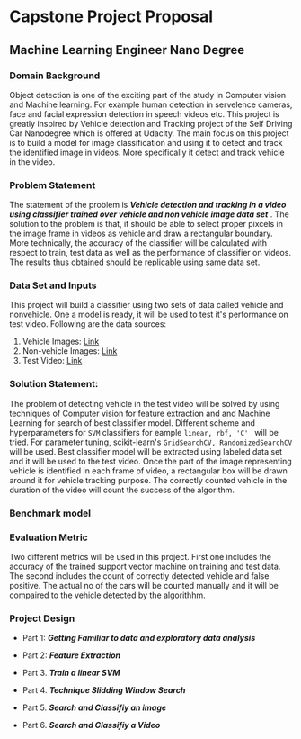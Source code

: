 
# Capstone Project Proposal
## Machine Learning Engineer Nano Degree


### Domain Background

Object detection is one of the exciting part of the study in Computer vision and Machine learning. For example human detection in servelence cameras, face and facial expression detection in speech videos etc. This project is greatly inspired by Vehicle detection and Tracking project of the Self Driving Car Nanodegree which is offered at Udacity. The main focus on this project is to build a model for image classification and using it to detect and track the identified image in videos. More specifically it detect and track vehicle in the video.


### Problem Statement

The statement of the problem is ***Vehicle detection and tracking in a video using classifier trained over vehicle and non vehicle image data set*** . The solution to the problem is that, it should be able to select proper pixcels in the image frame in videos as vehicle and draw a rectangular boundary. More technically, the accuracy of the classifier will be calculated with respect to train, test data as well as the performance of classifier on videos. The results thus obtained should be replicable using same data set.

### Data Set and Inputs
 This project will build a classifier using two sets of data called vehicle and nonvehicle. One a model is ready, it will be used to test it's performance on test video. Following are the data sources:
 
 1. Vehicle Images: [Link](https://s3.amazonaws.com/udacity-sdc/Vehicle_Tracking/vehicles.zip)
 2. Non-vehicle Images: [Link](https://s3.amazonaws.com/udacity-sdc/Vehicle_Tracking/non-vehicles.zip)
 3. Test Video: [Link](https://github.com/udacity/CarND-Vehicle-Detection/blob/master/project_video.mp4)


### Solution Statement:
 The problem of detecting vehicle in the test video will be solved by using techniques of Computer vision for feature extraction and  and Machine Learning for search of best classifier model. Different scheme and hyperparameters for ```SVM``` classifiers for eample ```linear, rbf, 'C' ``` will be tried. For parameter tuning, scikit-learn's ```GridSearchCV, RandomizedSearchCV``` will be used. Best classifier model will be extracted using labeled data set and it will be used to the test video. Once the part of the image representing vehicle is identified in each frame of video, a rectangular box will be drawn around it for vehicle tracking purpose. The correctly counted vehicle in the duration of the video will count the success of the algorithm.


### Benchmark model






### Evaluation Metric
Two different metrics will be used in this project. First one includes the accuracy of the trained support vector machine on training and test data. The second includes the count of correctly detected vehicle and false positive. The actual no of the cars will be counted manually and it will be compaired to the vehicle detected by the algorithhm.



### Project Design

* Part 1: ***Getting Familiar to data and exploratory data analysis*** 

* Part 2: ***Feature Extraction***

* Part 3. ***Train a linear SVM***

* Part 4. ***Technique Slidding Window Search***

* Part 5. ***Search and Classifiy an image***

* Part 6. ***Search and Classifiy a Video***















